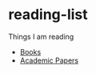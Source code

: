 # reading-list
Things I am reading
* [Books](https://github.com/ashtonbaker/reading-list/projects/1)
* [Academic Papers](https://github.com/ashtonbaker/reading-list/projects/2)
